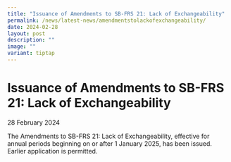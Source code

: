 ```yaml
---
title: "Issuance of Amendments to SB-FRS 21: Lack of Exchangeability"
permalink: /news/latest-news/amendmentstolackofexchangeability/
date: 2024-02-28
layout: post
description: ""
image: ""
variant: tiptap
---
```

<h1>Issuance of Amendments to SB-FRS 21: Lack of Exchangeability</h1>
<p>28 February 2024</p>
<p></p>
<p>The Amendments to SB-FRS 21: Lack of Exchangeability, effective for annual
periods beginning on or after 1 January 2025, has been issued. Earlier
application is permitted.</p>
